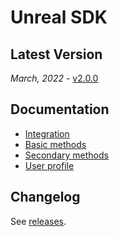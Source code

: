# Unreal SDK

## Latest Version
_March, 2022_ - [v2.0.0](https://github.com/devtodev-analytics/unreal-sdk-2.0/releases/latest)

## Documentation
* [Integration](https://docs.devtodev.com/integration/integration-of-sdk-v2/sdk-integration/unreal-engine)
* [Basic methods](https://docs.devtodev.com/integration/integration-of-sdk-v2/setting-up-events/basic-methods)
* [Secondary methods](https://docs.devtodev.com/integration/integration-of-sdk-v2/setting-up-events/secondary-methods)
* [User profile](https://docs.devtodev.com/integration/integration-of-sdk-v2/setting-up-events/user-profile)

## Changelog
See [releases](https://github.com/devtodev-analytics/unreal-sdk-2.0/releases).
